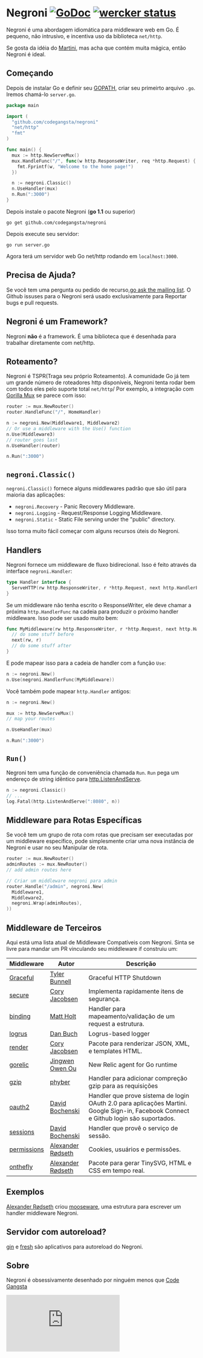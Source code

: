 # Negroni [![GoDoc](https://godoc.org/github.com/codegangsta/negroni?status.svg)](http://godoc.org/github.com/codegangsta/negroni) [![wercker status](https://app.wercker.com/status/13688a4a94b82d84a0b8d038c4965b61/s "wercker status")](https://app.wercker.com/project/bykey/13688a4a94b82d84a0b8d038c4965b61)

Negroni é uma abordagem idiomática para middleware web em Go. É pequeno, não intrusivo, e incentiva uso da biblioteca `net/http`.

Se gosta da idéia do [Martini](http://github.com/go-martini/martini), mas acha que contém muita mágica, então Negroni é ideal.

## Começando

Depois de instalar Go e definir seu [GOPATH](http://golang.org/doc/code.html#GOPATH), criar seu primeirto arquivo `.go`. Iremos chamá-lo `server.go`.

~~~ go
package main

import (
  "github.com/codegangsta/negroni"
  "net/http"
  "fmt"
)

func main() {
  mux := http.NewServeMux()
  mux.HandleFunc("/", func(w http.ResponseWriter, req *http.Request) {
    fmt.Fprintf(w, "Welcome to the home page!")
  })

  n := negroni.Classic()
  n.UseHandler(mux)
  n.Run(":3000")
}
~~~

Depois instale o pacote Negroni (**go 1.1** ou superior)
~~~
go get github.com/codegangsta/negroni
~~~

Depois execute seu servidor:
~~~
go run server.go
~~~

Agora terá um servidor web Go net/http rodando em `localhost:3000`.

## Precisa de Ajuda?
Se você tem uma pergunta ou pedido de recurso,[go ask the mailing list](https://groups.google.com/forum/#!forum/negroni-users). O Github issuses para o Negroni será usado exclusivamente para Reportar bugs e pull requests.

## Negroni é um Framework?
Negroni **não** é a framework. É uma biblioteca que é desenhada para trabalhar diretamente com net/http.

## Roteamento?
Negroni é TSPR(Traga seu próprio Roteamento). A comunidade Go já tem um grande número de roteadores http disponíveis, Negroni tenta rodar bem com todos eles pelo suporte total `net/http`/ Por exemplo, a integração com [Gorilla Mux](http://github.com/gorilla/mux) se parece com isso:

~~~ go
router := mux.NewRouter()
router.HandleFunc("/", HomeHandler)

n := negroni.New(Middleware1, Middleware2)
// Or use a middleware with the Use() function
n.Use(Middleware3)
// router goes last
n.UseHandler(router)

n.Run(":3000")
~~~

## `negroni.Classic()`
`negroni.Classic()`  fornece alguns middlewares padrão que são útil para maioria das aplicações:

* `negroni.Recovery` - Panic Recovery Middleware.
* `negroni.Logging` - Request/Response Logging Middleware.
* `negroni.Static` - Static File serving under the "public" directory.

Isso torna muito fácil começar com alguns recursos úteis do Negroni.

## Handlers
Negroni fornece um middleware de fluxo bidirecional. Isso é feito através da interface `negroni.Handler`:

~~~ go
type Handler interface {
  ServeHTTP(rw http.ResponseWriter, r *http.Request, next http.HandlerFunc)
}
~~~

Se um middleware não tenha escrito o ResponseWriter, ele deve chamar a próxima `http.HandlerFunc` na cadeia para produzir o próximo handler middleware. Isso pode ser usado muito bem:

~~~ go
func MyMiddleware(rw http.ResponseWriter, r *http.Request, next http.HandlerFunc) {
  // do some stuff before
  next(rw, r)
  // do some stuff after
}
~~~

E pode mapear isso para a cadeia de handler com a função `Use`:

~~~ go
n := negroni.New()
n.Use(negroni.HandlerFunc(MyMiddleware))
~~~

Você também pode mapear `http.Handler` antigos:

~~~ go
n := negroni.New()

mux := http.NewServeMux()
// map your routes

n.UseHandler(mux)

n.Run(":3000")
~~~

## `Run()`
Negroni tem uma função de conveniência chamada `Run`. `Run` pega um endereço de string idêntico para [http.ListenAndServe](http://golang.org/pkg/net/http#ListenAndServe).

~~~ go
n := negroni.Classic()
// ...
log.Fatal(http.ListenAndServe(":8080", n))
~~~

## Middleware para Rotas Específicas
Se você tem um grupo de rota com rotas que precisam ser executadas por um middleware específico, pode simplesmente criar uma nova instância de Negroni e usar no seu Manipular de rota.

~~~ go
router := mux.NewRouter()
adminRoutes := mux.NewRouter()
// add admin routes here

// Criar um middleware negroni para admin
router.Handle("/admin", negroni.New(
  Middleware1,
  Middleware2,
  negroni.Wrap(adminRoutes),
))
~~~

## Middleware de Terceiros

Aqui está uma lista atual de Middleware Compatíveis com Negroni. Sinta se livre para mandar um PR vinculando seu middleware if construiu um:


| Middleware | Autor | Descrição |
| -----------|--------|-------------|
| [Graceful](https://github.com/stretchr/graceful) | [Tyler Bunnell](https://github.com/tylerb) | Graceful HTTP Shutdown |
| [secure](https://github.com/unrolled/secure) | [Cory Jacobsen](https://github.com/unrolled) |  Implementa rapidamente itens de segurança.|
| [binding](https://github.com/mholt/binding) | [Matt Holt](https://github.com/mholt) | Handler para mapeamento/validação de um request a estrutura. |
| [logrus](https://github.com/meatballhat/negroni-logrus) | [Dan Buch](https://github.com/meatballhat) | Logrus-based logger |
| [render](https://github.com/unrolled/render) | [Cory Jacobsen](https://github.com/unrolled) | Pacote para renderizar JSON, XML, e templates HTML. |
| [gorelic](https://github.com/jingweno/negroni-gorelic) | [Jingwen Owen Ou](https://github.com/jingweno) | New Relic agent for Go runtime |
| [gzip](https://github.com/phyber/negroni-gzip) | [phyber](https://github.com/phyber) | Handler para adicionar compreção gzip para as requisições |
| [oauth2](https://github.com/goincremental/negroni-oauth2) | [David Bochenski](https://github.com/bochenski) | Handler que prove sistema de login OAuth 2.0 para aplicações Martini. Google Sign-in, Facebook Connect e Github login são suportados. |
| [sessions](https://github.com/goincremental/negroni-sessions) | [David Bochenski](https://github.com/bochenski) | Handler que provê o serviço de sessão. |
| [permissions](https://github.com/xyproto/permissions) | [Alexander Rødseth](https://github.com/xyproto) | Cookies, usuários e permissões. |
| [onthefly](https://github.com/xyproto/onthefly) | [Alexander Rødseth](https://github.com/xyproto) | Pacote para gerar TinySVG, HTML e CSS em tempo real. |

## Exemplos
[Alexander Rødseth](https://github.com/xyproto) criou [mooseware](https://github.com/xyproto/mooseware), uma estrutura para escrever um handler middleware Negroni.

## Servidor com autoreload?
[gin](https://github.com/codegangsta/gin) e [fresh](https://github.com/pilu/fresh) são aplicativos para autoreload do Negroni.

## Sobre
Negroni é obsessivamente desenhado por ninguém menos que  [Code Gangsta](http://codegangsta.io/)


[![Analytics](https://kubernetes-site.appspot.com/UA-36037335-10/GitHub/Godeps/_workspace/src/github.com/codegangsta/negroni/translations/README_pt_br.md?pixel)]()
